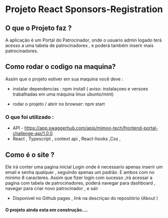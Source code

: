 # Projeto React Sponsors-Registration

## O que o Projeto faz ?

A aplicação é um Portal do Patrocinador, onde o usuario admin logado terá acesso a uma tabela de patrocinadores , e poderá também inserir mais patrocinadores. 

## Como rodar o codigo na maquina?

Assim que o projeto estiver em sua maquina você deve :
-  instalar dependencias : npm install
( aviso:  instalaçoes e versoes trabalhadas em uma máquina linux ubunto/mint)

-  rodar o projeto / abrir no browser: npm start

### O que foi utilizado :
- API - https://app.swaggerhub.com/apis/mimoo-tech/frontend-portal-challenge-api/1.0.0
- React , Typescript , context api , React-hooks ,Css , 

## Como é o site ?

Ele irá conter uma pagina inicial Login onde é necessario apenas inserir um email e senha qualquer , seguindo apenas um padrão. E ambos com no minimo 8 caracteres.
Assim que fizer login com sucesso  ,irá acessar a pagina com tabela de patrocinadores, poderá navegar para dashboard , navegar para criar novo patrocinador , e sair 

- Disponivel no Github pages , link na descriçao do repositório (About )

#### O projeto ainda esta em construção....

